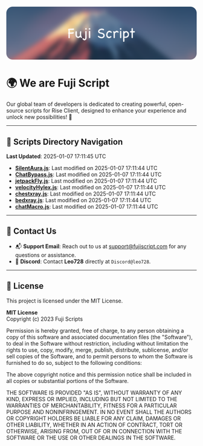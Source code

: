 ![Banner](.github/b.webp)

# 🌍 **We are Fuji Script**

Our global team of developers is dedicated to creating powerful, open-source scripts for Rise Client, designed to enhance your experience and unlock new possibilities! 🌟

---
<!-- SCRIPTS_NAVIGATION_START -->
## 📂 **Scripts Directory Navigation**

**Last Updated**: 2025-01-07 17:11:45 UTC

- **[SilentAura.js](scripts/SilentAura.js)**: Last modified on 2025-01-07 17:11:44 UTC
- **[ChatBypass.js](scripts/ChatBypass.js)**: Last modified on 2025-01-07 17:11:44 UTC
- **[jetpackFly.js](scripts/jetpackFly.js)**: Last modified on 2025-01-07 17:11:44 UTC
- **[velocityHylex.js](scripts/velocityHylex.js)**: Last modified on 2025-01-07 17:11:44 UTC
- **[chestxray.js](scripts/chestxray.js)**: Last modified on 2025-01-07 17:11:44 UTC
- **[bedxray.js](scripts/bedxray.js)**: Last modified on 2025-01-07 17:11:44 UTC
- **[chatMacro.js](scripts/chatMacro.js)**: Last modified on 2025-01-07 17:11:44 UTC

<!-- SCRIPTS_NAVIGATION_END -->

---

## 💬 **Contact Us**  
- 📬 **Support Email**: Reach out to us at [support@fujiscript.com](mailto:support@fujiscript.com) for any questions or assistance.  
- 💬 **Discord**: Contact **Leo728** directly at `Discord@leo728`.

---

## 📜 **License**

This project is licensed under the MIT License.  

**MIT License**  
Copyright (c) 2023 Fuji Scripts  

Permission is hereby granted, free of charge, to any person obtaining a copy of this software and associated documentation files (the "Software"), to deal in the Software without restriction, including without limitation the rights to use, copy, modify, merge, publish, distribute, sublicense, and/or sell copies of the Software, and to permit persons to whom the Software is furnished to do so, subject to the following conditions:  

The above copyright notice and this permission notice shall be included in all copies or substantial portions of the Software.  

THE SOFTWARE IS PROVIDED "AS IS", WITHOUT WARRANTY OF ANY KIND, EXPRESS OR IMPLIED, INCLUDING BUT NOT LIMITED TO THE WARRANTIES OF MERCHANTABILITY, FITNESS FOR A PARTICULAR PURPOSE AND NONINFRINGEMENT. IN NO EVENT SHALL THE AUTHORS OR COPYRIGHT HOLDERS BE LIABLE FOR ANY CLAIM, DAMAGES OR OTHER LIABILITY, WHETHER IN AN ACTION OF CONTRACT, TORT OR OTHERWISE, ARISING FROM, OUT OF OR IN CONNECTION WITH THE SOFTWARE OR THE USE OR OTHER DEALINGS IN THE SOFTWARE.  

